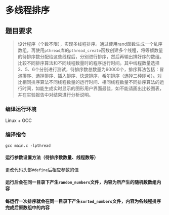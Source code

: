 # 多线程排序

## 题目要求

> 设计程序（个数不限），实现多线程排序。通过使用rand函数生成一个乱序数组，再使用`pthread`库的`pthread_create`函数创建多个线程，将等额数量的待排序数分配给这些线程后，分别进行排序，然后再输出排好序的数组。比较不同排序算法和不同线程数量时的程序运行时间。其中线程数量选择3、5、6个分别进行测试，待排序数总数量为90000个，排序算法包括：冒泡排序、选择排序、插入排序、快速排序、希尔排序（选择三种即可）。对比相同排序算法不同线程数量的运行时间、相同线程数量不同排序算法的运行时间，如能生成实时显示的图形用户界面最佳，如不能请画出比较图表，并在实验报告中对结果进行分析说明。

### 编译运行环境

Linux + GCC

### 编译指令

`gcc main.c -lpthread`

#### 运行参数设置方法（待排序数数量、线程数等）

更改代码头部`#define`后相应参数的值

#### **运行后会在同一目录下产生`random_numbers`文件，内容为所产生的随机数数组内容**

#### **每运行一次排序就会在同一目录下产生`sorted_numbers`文件，内容为各线程排序完成后原数组中的内容**
